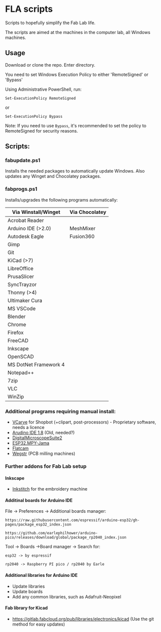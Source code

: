 # FLA scripts

Scripts to hopefully simplify the Fab Lab life. 

The scripts are aimed at the machines in the computer lab, all Windows machines. 

## Usage

Download or clone the repo. Enter directory. 

You need to set Windows Execution Policy to either 'RemoteSigned' or 'Bypass' 

Using Administrative PowerShell, run: 

    Set-ExecutionPolicy RemoteSigned

or 

    Set-ExecutionPolicy Bypass

Note: If you need to use `Bypass`, it's recommended to set the policy to RemoteSigned for security reasons. 

## Scripts:

###  fabupdate.ps1

Installs the needed packages to automatically update Windows.
Also updates any Winget and Chocolatey packages. 

### fabprogs.ps1

Installs/upgrades the following programs automatically:

|   Via Winstall/Winget     | Via Chocolatey    |
|           ---             |       ---         |
|   Acrobat Reader          |                   |
|   Arduino IDE (>2.0)      |   MeshMixer       |                       
|   Autodesk Eagle          |   Fusion360       |                   
|   Gimp                    |                   |           
|   Git                     |                   |       
|   KiCad (>7)              |                   |               
|   LibreOffice             |                   |               
|   PrusaSlicer             |                   |               
|   SyncTrayzor             |                   |               
|   Thonny (>4)             |                   |               
|   Ultimaker Cura          |                   |                   
|   MS VSCode               |                   |               
|   Blender                 |                   |           
|   Chrome                  |                   |           
|   Firefox                 |                   |           
|   FreeCAD                 |                   |           
|   Inkscape                |                   |               
|   OpenSCAD                |                   |               
|   MS DotNet Framework 4   |                   |                           
|   Notepad++               |                   |               
|   7zip                    |                   |           
|   VLC                     |                   |       
|   WinZip                  |                   |           

###  Additional programs requiring manual install: 

- [VCarve](https://www.vectric.com/products/vcarve-pro) for Shopbot (+clipart, post-processors) - Proprietary software, needs a licence
- [Arudino IDE 1.8](https://www.arduino.cc/en/software/OldSoftwareReleases) (Old, needed?)
- [DigitalMicroscopeSuite2](https://www.celestron.com/pages/drivers-and-software)
- [ESP32.MPY-Jama](https://github.com/jczic/ESP32-MPY-Jama)
- [Flatcam](https://github.com/jczic/ESP32-MPY-Jama)
- [Wegstr](https://wegstr.com/) (PCB milling machines)

### Further addons for Fab Lab setup

#### Inkscape

- [Inkstitch](https://inkstitch.org/) for the embroidery machine

#### Additinal boards for Arduino IDE
File -> Preferences -> Additional boards manager: 

    https://raw.githubusercontent.com/espressif/arduino-esp32/gh-pages/package_esp32_index.json
    
    https://github.com/earlephilhower/arduino-pico/releases/download/global/package_rp2040_index.json

Tool -> Boards ->Board manager -> Search for:
    
    esp32 -> by espressif
    
    rp2040 -> Raspberry PI pico / rp2040 by Earle

#### Additional libraries for Arduino IDE

- Update libraries
- Update boards
- Add any common libraries, such as Adafruit-Neopixel

#### Fab library for Kicad

- https://gitlab.fabcloud.org/pub/libraries/electronics/kicad (Use the git method for easy updates)